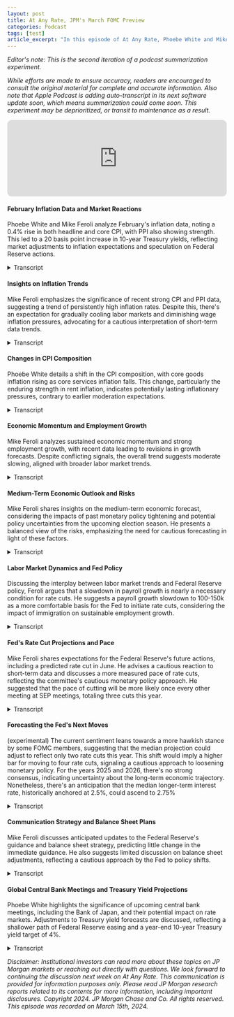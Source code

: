 ```yaml
---
layout: post
title: At Any Rate, JPM's March FOMC Preview
categories: Podcast
tags: [test]
article_excerpt: "In this episode of At Any Rate, Phoebe White and Mike Feroli delve into the nuances of recent U.S. inflation data and its implications for future Federal Reserve policy decisions. They discuss February's inflation figures, highlighting a 0.4% rise in both headline and core CPI, with the PPI also showing strength. This has led to an increase in 10-year Treasury yields by 20 basis points. The discussion evolves around the Fed's upcoming meeting, with speculation on minor adjustments to economic forecasts and the dot plot, which could indicate two to three rate cuts this year, and a potential upward revision of the long-term interest rate projection from 2.5% to 2.75%."
---
```

*Editor's note: This is the second iteration of a podcast summarization experiment.*

*While efforts are made to ensure accuracy, readers are encouraged to consult the original material for complete and accurate information. Also note that Apple Podcast is adding auto-transcript in its next software update soon, which means summarization could come soon. This experiment may be deprioritized, or transit to maintenance as a result.*

<iframe allow="autoplay *; encrypted-media *; fullscreen *; clipboard-write" frameborder="0" height="175" style="width:100%;max-width:660px;overflow:hidden;border-radius:10px;" sandbox="allow-forms allow-popups allow-same-origin allow-scripts allow-storage-access-by-user-activation allow-top-navigation-by-user-activation" src="https://embed.podcasts.apple.com/us/podcast/thoughts-on-the-feb-inflation-data-the-fed-and/id1481423053?i=1000649380270"></iframe>

#### February Inflation Data and Market Reactions
Phoebe White and Mike Feroli analyze February's inflation data, noting a 0.4% rise in both headline and core CPI, with PPI also showing strength. This led to a 20 basis point increase in 10-year Treasury yields, reflecting market adjustments to inflation expectations and speculation on Federal Reserve actions.

<details>
  <summary>Transcript</summary>
  <br>
  <strong>Phoebe White:</strong> Welcome to At Any Rate, JP Morgan's global research podcast. I'm your host, Phoebe White, senior rate strategist and head of US Inflation Strategy. With me today is Mike Feroli, our chief US economist, and we will be talking about what we learned from the February inflation data, what we might learn from the Fed next week, and what lies ahead for US rates markets. So let's just recap the numbers here. Headline CPI rose 0.4% in February. That was in line with expectations, but the core index also rose 0.4%, 3.8% over a year ago. That was another upside surprise and not much softer than what we got in January. And then on top of that, PPI also came in stronger. And with both those reports in hand, we are now tracking about 0.32% on core PCE last month. That would leave the year ago rate at 2.8%. So on the back of this, as we're recording on Friday morning, 10 year Treasury yields are roughly 20 basis points higher on the week. They're trading at 430 back near the upper end of the range that they've held over recent months. Interestingly, this move has been relatively parallel across the curve, at least until this morning. At the front end, we now have markets priced for about a 50 percent probability of a June cut and just 75 basis points of easing for this year. TIPS break evens actually are wider across the curve, but most of that move can be explained by the jump that we saw in gasoline futures this week rather than any sort of outsized reaction to the February CPI data.<br><br>
</details>

#### Insights on Inflation Trends
Mike Feroli emphasizes the significance of recent strong CPI and PPI data, suggesting a trend of persistently high inflation rates. Despite this, there's an expectation for gradually cooling labor markets and diminishing wage inflation pressures, advocating for a cautious interpretation of short-term data trends.

<details>
  <summary>Transcript</summary>
  <br>
  <strong>Phoebe White:</strong> So Mike, let's turn it over to you. What were your takeaways from the data this week? <br><br>
  <strong>Mike Feroli:</strong> Well, I think you kind of hit on the main points, which is not only the CPI, but the details in the PPI that related to PCE were strong, particularly with respect to health insurance. So it does look like we had another hot one. You know, November, December, we got two core PCEs that were 0.1% each. We didn't think that was a trend. And, you know, we look at these last two ones. We don't think that is a trend. We're still looking at some of the fundamentals here, which suggests labor markets gradually cooling, wage inflation, labor cost pressures are gradually coming off. So I think when we look at six to 12 months ahead, we're not getting too jumpy on one or two reports, just like we tried not to get too jumpy at the reports we saw prior to that.<br><br>
</details>

#### Changes in CPI Composition
Phoebe White details a shift in the CPI composition, with core goods inflation rising as core services inflation falls. This change, particularly the enduring strength in rent inflation, indicates potentially lasting inflationary pressures, contrary to earlier moderation expectations.

<details>
  <summary>Transcript</summary>
  <br>
  <strong>Phoebe White:</strong> And I would just add to that, the composition of the core CPI increase did look a bit different from January, even though that monthly pace was similar. We did see a step up in core goods inflation, even as core services stepped back down. On one hand, I take comfort in that since we were expecting sort of a step up in core goods early this year versus that negative pace we saw late in 2023. But on the other hand, core services inflation is still running stronger than we expected. And I would sort of emphasize what we're seeing on the rent inflation front, you know, kind of stripping out that weird jump in OER in January. Both OER and primary rent are still running at a pace similar to what we were seeing six to nine months ago. That is part of the basket where we were expecting to see more of a moderation. And so it's a bit concerning here that those categories are staying so sticky.<br><br>
</details>

#### Economic Momentum and Employment Growth
Mike Feroli analyzes sustained economic momentum and strong employment growth, with recent data leading to revisions in growth forecasts. Despite conflicting signals, the overall trend suggests moderate slowing, aligned with broader labor market trends.

<details>
  <summary>Transcript</summary>
  <br>
  <strong>Phoebe White:</strong> But let me just kind of take a step back away from sort of the minutiae of CPI. It is worth recognizing that we've now gotten two months of stronger than expected employment reports in addition to sort of sticky inflation here. You have revised up your first half growth forecast by a full percentage point. How are you thinking about momentum here?  <br><br>
  <strong>Mike Feroli:</strong> Yeah, so, you know, the last employment report was, you know, they're always a little bit messy, but last employment report was particularly, you know, conflicted in the signals it sent clearly employment growth in the front month came in strong. A number of other indicators sending some conflicting signals there. But overall, it doesn't look like momentum is stepping down in a big way, obviously, at the first print. But given that, you know, as we're kind of getting toward the tail end of the first quarter, we're not seeing a significant loss in momentum there. So I think that was the major reason why we felt like Q2, we're not looking for much of a step down in growth relative to one more of a modest easing, which is, I think, more consistent with the broader trends you're seeing in labor markets when you unfold the signals we're getting from the household survey from the work week. You know, it looks like a more of a modest slowing rather than something, you know, cliff edge.<br><br>
</details>

#### Medium-Term Economic Outlook and Risks
Mike Feroli shares insights on the medium-term economic forecast, considering the impacts of past monetary policy tightening and potential policy uncertainties from the upcoming election season. He presents a balanced view of the risks, emphasizing the need for cautious forecasting in light of these factors.

<details>
  <summary>Transcript</summary>
  <br>
  <strong>Phoebe White:</strong>Right. And I guess just kind of looking more medium term and into the second half, you still have in your forecast the step down below trend. Because how are you thinking about the risks around that forecast and what would you need to see to confirm that we're on that path?  <br><br>
  <strong>Mike Feroli:</strong> So right now, I mean, I think it's tempting to say the rush to the upside just because, you know, when you tend to revise revisions tend to be have a little bit of a serial correlation. You know, that said, there are still concerns out there. We're getting lagged effects of past monetary policy tightening. It's been less than a year since we had the last hike. So we can't say we're totally in the clear here. And we may have more policy uncertainty seeping into the environment as we get closer to what it's likely to be a pretty contentious election season. So I think right now, I think the risks are pretty two sided.<br><br>
</details>

#### Labor Market Dynamics and Fed Policy
Discussing the interplay between labor market trends and Federal Reserve policy, Feroli argues that a slowdown in payroll growth is nearly a necessary condition for rate cuts. He suggests a payroll growth slowdown to 100-150k as a more comfortable basis for the Fed to initiate rate cuts, considering the impact of immigration on sustainable employment growth.

<details>
  <summary>Transcript</summary>
  <br>
  <strong>Phoebe White:</strong> Okay, got it. And I guess just focusing on labor markets for a second. I think one area of uncertainty is just understanding the strong pace of payroll growth that we've been seeing. First, I guess, do you think slowing in the pace of payroll growth is a necessary condition for the Fed to begin cutting? And I guess related to that, what pace would be sort of sufficiently slow in your mind? <br><br>
  <strong>Mike Feroli:</strong> I would say it's really close to a necessary condition, just given the jobs numbers we've seen over the past couple of months. I think having something like that persist without any slowing would be pretty tough to justify. You know, if you're running 250, I think you'd have to drag a lot of the committee into it to an ease. So I think if you get down to something trending more, you know, 100, 100 percent, you know, 100, 150 would probably be, you know, a little more comfortable to position the cut rates. And particularly, you know, it does seem like given the issues around immigration that, you know, the trend or sustainable growth in employment might be more like 200K, in which case, you know, as you dip below 200K, you feel like you're a little more comfortably in a cooling labor market. So I think, you know, 100, 150 would probably be pretty comfortable.<br><br>
</details>

#### Fed's Rate Cut Projections and Pace
Mike Feroli shares expectations for the Federal Reserve's future actions, including a predicted rate cut in June. He advises a cautious reaction to short-term data and discusses a more measured pace of rate cuts, reflecting the committee's cautious monetary policy approach. He suggested that the pace of cutting will be more likely once every other meeting at SEP meetings, totaling three cuts this year.

<details>
  <summary>Transcript</summary>
  <br>
  <strong>Phoebe White:</strong> All right, Mike. So given all that, how are you thinking about the path of the Fed from here? <br><br>
  <strong>Mike Feroli:</strong> So we're still feeling pretty comfortable with the first cut in June. As you mentioned, you know, the market was convinced, but then again, the market a month ago was pretty convinced on March being the first cut. So I don't want to get too overreactive to, you know, five weeks of data. However, I think going forward, you know, we had to look for this year cut every meeting or five cuts. And given what we're hearing from the committee and their, while Powell has sounded, you know, sounded kind of dovish at the most recent congressional testimony, the rest of the committee sounds like they want to take a pretty leisurely approach to reducing rates. So we kind of now are thinking more that the pace of cutting after starting will be more like once every other meeting at the SEP meetings, the three cuts this year.<br><br>
</details>

#### Forecasting the Fed's Next Moves
(experimental) The current sentiment leans towards a more hawkish stance by some FOMC members, suggesting that the median projection could adjust to reflect only two rate cuts this year. This shift would imply a higher bar for moving to four rate cuts, signaling a cautious approach to loosening monetary policy. For the years 2025 and 2026, there's no strong consensus, indicating uncertainty about the long-term economic trajectory. Nonetheless, there's an anticipation that the median longer-term interest rate, historically anchored at 2.5%, could ascend to 2.75%

<details>
  <summary>Transcript</summary>
  <br>
  <strong>Phoebe White:</strong> OK, got it. So let's just turn to next week's meeting specifically. It will be a meeting where we get a full set of forecasts. So let's just talk about that first. What do you think we'll see from the SEP and dot plot?<br><br>

<strong>Mike Feroli:</strong> So, you know, I don't think huge changes. I think in the economic forecast for this year, they have an unemployment rate at 4.1%. I think that doesn't really need much revision. They have a core PCE at 2.4. Perhaps that could get revised up a tick to 2.5.

Their GDP at 1.4 again, maybe revised up a tick. So with that, I think the question on everyone's mind is what's the dot plot going to show the median for this year, whether it's, you know, in December was three cuts, but by a small majority. So if you had two participants turn a little more hawkish, that could turn to two cuts versus a much higher bar for that to go to four cuts. So certainly I think the risk here is that the median shows two cuts this year rather than three and then no strong views on. 25 and 26, it does seem like there's a good chance, however, that the median longer on dot could drift up to. You know, it's been at two and a half, two point five for a couple of years here and could see that move up to point seven five.<br><br>
</details>

#### Communication Strategy and Balance Sheet Plans
Mike Feroli discusses anticipated updates to the Federal Reserve's guidance and balance sheet strategy, predicting little change in the immediate guidance. He also suggests limited discussion on balance sheet adjustments, reflecting a cautious approach by the Fed to policy shifts.

<details>
  <summary>Transcript</summary>
  <br>
  <strong>Phoebe White:</strong> Do you think we'll learn anything on balance sheet?<br><br>

<strong>Mike Feroli:</strong> Probably not. You know, it sounds like given what the way Powell talked in January, it sounds like they're going to have preliminary discussions at this meeting. So, you know, which means staff presentations of different options, but nothing concluded. So I think perhaps the only thing we hear is how gets asked about it. He may say, you know, we're starting to discuss that. But, you know, I think what we heard from, you know, Lorie Logan a few weeks ago suggests that there's really no hurry. So I would be surprised if, you know, if they made significant progress on the planning there.<br><br>
</details>

#### Global Central Bank Meetings and Treasury Yield Projections
Phoebe White highlights the significance of upcoming central bank meetings, including the Bank of Japan, and their potential impact on rate markets. Adjustments to Treasury yield forecasts are discussed, reflecting a shallower path of Federal Reserve easing and a year-end 10-year Treasury yield target of 4%.

<details>
  <summary>Transcript</summary>
  <br>
  <strong>Phoebe White:</strong> Thanks, Mike. So all of these details around messaging, I think will be important for rates markets. And I think it's worth highlighting the Fed won't be the only central bank meeting next week. We do importantly have the BOJ as well. You know, there's a lot of questions about whether we could see a formal removal of NERP. We estimate that markets are pricing about an 80 percent chance of a hike. We have seen JGB yields creeping higher this week, perhaps in anticipation. Our own Japanese economists, though, are a bit skeptical that the BOJ will go that far. They think actually they will instead just first abandon the current YCC framework while maintaining a more flexible JGB purchase program. So I think the outcomes of both of those meetings could be influential for rates markets. More medium term, we still think Treasury yields should be declining gradually from current levels. But given that we now see a shallower path of easing from the Fed versus our prior forecast, we have revised up our yield targets and we now see 10 year Treasury yields at four percent at year end, up from 380 previously. We have left our TIPS breakeven forecasts unchanged. We see 10 year breakevens ending the year near current levels and we look for 10 year real yields to end the year at 170. So with that, let me close. Mike, thank you so much for joining. Thanks for having me.<br><br>
</details>

*Disclaimer: Institutional investors can read more about these topics on JP Morgan markets or reaching out directly with questions. We look forward to continuing the discussion next week on At Any Rate. This communication is provided for information purposes only. Please read JP Morgan research reports related to its contents for more information, including important disclosures. Copyright 2024. JP Morgan Chase and Co. All rights reserved. This episode was recorded on March 15th, 2024.*
